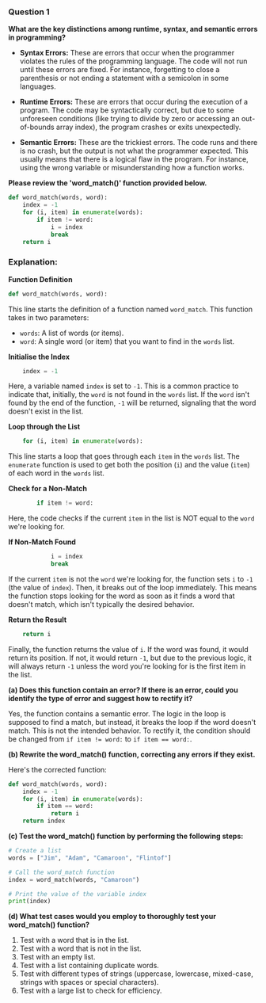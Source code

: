 ### Question 1

**What are the key distinctions among runtime, syntax, and semantic errors in programming?**

- **Syntax Errors:** These are errors that occur when the programmer violates the rules of the programming language. The code will not run until these errors are fixed. For instance, forgetting to close a parenthesis or not ending a statement with a semicolon in some languages.
  
- **Runtime Errors:** These are errors that occur during the execution of a program. The code may be syntactically correct, but due to some unforeseen conditions (like trying to divide by zero or accessing an out-of-bounds array index), the program crashes or exits unexpectedly.
  
- **Semantic Errors:** These are the trickiest errors. The code runs and there is no crash, but the output is not what the programmer expected. This usually means that there is a logical flaw in the program. For instance, using the wrong variable or misunderstanding how a function works.

**Please review the 'word_match()' function provided below.**

```python
def word_match(words, word):
    index = -1
    for (i, item) in enumerate(words):
        if item != word:
            i = index
            break
    return i
```

### Explanation:

**Function Definition**

```python
def word_match(words, word):
```

This line starts the definition of a function named `word_match`. This function takes in two parameters:

- `words`: A list of words (or items).
- `word`: A single word (or item) that you want to find in the `words` list.

**Initialise the Index**

```python
    index = -1
```

Here, a variable named `index` is set to `-1`. This is a common practice to indicate that, initially, the `word` is not found in the `words` list. If the `word` isn't found by the end of the function, `-1` will be returned, signaling that the word doesn't exist in the list.

**Loop through the List**

```python
    for (i, item) in enumerate(words):
```

This line starts a loop that goes through each `item` in the `words` list. The `enumerate` function is used to get both the position (`i`) and the value (`item`) of each word in the `words` list.

**Check for a Non-Match**

```python
        if item != word:
```

Here, the code checks if the current `item` in the list is NOT equal to the `word` we're looking for.

**If Non-Match Found**

```python
            i = index
            break
```

If the current `item` is not the `word` we're looking for, the function sets `i` to `-1` (the value of `index`). Then, it breaks out of the loop immediately. This means the function stops looking for the word as soon as it finds a word that doesn't match, which isn't typically the desired behavior.

**Return the Result**

```python
    return i
```

Finally, the function returns the value of `i`. If the word was found, it would return its position. If not, it would return `-1`, but due to the previous logic, it will always return `-1` unless the word you're looking for is the first item in the list.


**(a) Does this function contain an error? If there is an error, could you identify the type of error and suggest how to rectify it?**

Yes, the function contains a semantic error. The logic in the loop is supposed to find a match, but instead, it breaks the loop if the word doesn't match. This is not the intended behavior. To rectify it, the condition should be changed from `if item != word:` to `if item == word:`.

**(b) Rewrite the word_match() function, correcting any errors if they exist.**

Here's the corrected function:

```python
def word_match(words, word):
    index = -1
    for (i, item) in enumerate(words):
        if item == word:
            return i
    return index
```

**(c) Test the word_match() function by performing the following steps:**

```python
# Create a list
words = ["Jim", "Adam", "Camaroon", "Flintof"]

# Call the word_match function
index = word_match(words, "Camaroon")

# Print the value of the variable index
print(index)
```

**(d) What test cases would you employ to thoroughly test your word_match() function?**

1. Test with a word that is in the list.
2. Test with a word that is not in the list.
3. Test with an empty list.
4. Test with a list containing duplicate words.
5. Test with different types of strings (uppercase, lowercase, mixed-case, strings with spaces or special characters).
6. Test with a large list to check for efficiency.
